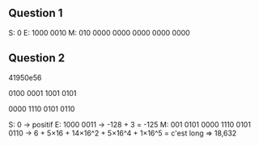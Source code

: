 ## Question 1

S: 0
E: 1000 0010
M: 010 0000 0000 0000 0000 0000

## Question 2

41950e56

0100
0001
1001
0101

0000
1110
0101
0110

S: 0 -> positif
E: 1000 0011 -> -128 + 3 = -125
M: 001 0101 0000 1110 0101 0110 -> 6 + 5×16 + 14×16^2 + 5×16^4 + 1×16^5 = c'est long
=> 18,632

